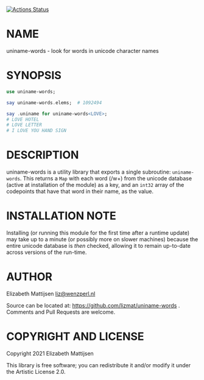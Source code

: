 [![Actions Status](https://github.com/lizmat/uniname-words/workflows/test/badge.svg)](https://github.com/lizmat/uniname-words/actions)

NAME
====

uniname-words - look for words in unicode character names

SYNOPSIS
========

```raku
use uniname-words;

say uniname-words.elems;  # 1092494

say .uniname for uniname-words<LOVE>;
# LOVE HOTEL
# LOVE LETTER
# I LOVE YOU HAND SIGN
```

DESCRIPTION
===========

uniname-words is a utility library that exports a single subroutine: `uniname-words`. This returns a `Map` with each word (/w+) from the unicode database (active at installation of the module) as a key, and an `int32` array of the codepoints that have that word in their name, as the value.

INSTALLATION NOTE
=================

Installing (or running this module for the first time after a runtime update) may take up to a minute (or possibly more on slower machines) because the entire unicode database is *then* checked, allowing it to remain up-to-date across versions of the run-time.

AUTHOR
======

Elizabeth Mattijsen <liz@wenzperl.nl>

Source can be located at: https://github.com/lizmat/uniname-words . Comments and Pull Requests are welcome.

COPYRIGHT AND LICENSE
=====================

Copyright 2021 Elizabeth Mattijsen

This library is free software; you can redistribute it and/or modify it under the Artistic License 2.0.

